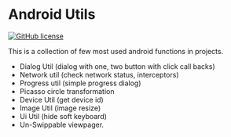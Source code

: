# Android Utils

[![GitHub license](https://img.shields.io/github/license/Naereen/StrapDown.js.svg)](https://github.com/Naereen/StrapDown.js/blob/master/LICENSE)

This is a collection of few most used android functions in projects.

  - Dialog Util (dialog with one, two button with click call backs)
  - Network util (check network status, interceptors)
  - Progress util (simple progress dialog)
  - Picasso circle transformation
  - Device Util (get device id)
  - Image Util (image resize)
  - Ui Util (hide soft keyboard)
  - Un-Swippable viewpager.
